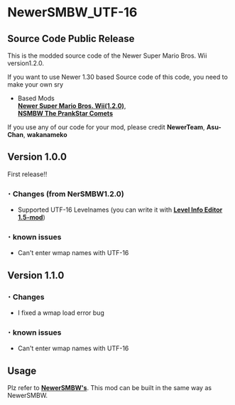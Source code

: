 # NewerSMBW_UTF-16
## Source Code Public Release

This is the modded source code of the Newer Super Mario Bros. Wii version1.2.0.

If you want to use Newer 1.30 based Source code of this code, you need to make your own sry

* Based Mods  
[**Newer Super Mario Bros. Wii(1.2.0)**](https://github.com/Newer-Team/NewerSMBW),  
[**NSMBW The PrankStar Comets**](https://github.com/Asu-chan/NSMBWThePranksterComets)  

If you use any of our code for your mod, please credit **NewerTeam**, **Asu-Chan**, **wakanameko**

## Version 1.0.0
First release!!  
### ･ Changes (from NerSMBW1.2.0)  
* Supported UTF-16 Levelnames (you can write it with [**Level Info Editor 1.5-mod**](https://github.com/wakanameko/Level-Info-Editor_UTF))  
### ･ known issues  
* Can't enter wmap names with UTF-16  
  
## Version 1.1.0
### ･ Changes  
* I fixed a wmap load error bug  
### ･ known issues  
* Can't enter wmap names with UTF-16  
  

## Usage
Plz refer to [**NewerSMBW's**](https://github.com/Newer-Team/NewerSMBW/blob/clang-no-translations/README.md). This mod can be built in the same way as NewerSMBW.
